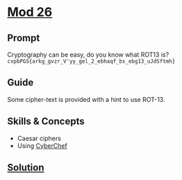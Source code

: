 # [Mod 26](https://play.picoctf.org/practice/challenge/144)

## Prompt

Cryptography can be easy, do you know what ROT13 is?
`cvpbPGS{arkg_gvzr_V'yy_gel_2_ebhaqf_bs_ebg13_uJdSftmh}`

## Guide

Some cipher-text is provided with a hint to use ROT-13.

## Skills & Concepts
- Caesar ciphers
- Using [CyberChef](https://gchq.github.io/CyberChef/)

## [Solution](https://gchq.github.io/CyberChef/#recipe=ROT13(true,true,false,13)&input=Y3ZwYlBHU3thcmtnX2d2enJfVid5eV9nZWxfMl9lYmhhcWZfYnNfZWJnMTNfdUpkU2Z0bWh9)